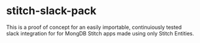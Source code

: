 # stitch-slack-pack
This is a proof of concept for an easily importable, continuiously tested slack integration for for MongDB Stitch apps made using only Stitch Entities.